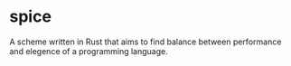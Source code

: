 # spice
A scheme written in Rust that aims to find balance between performance and elegence of a programming language.
